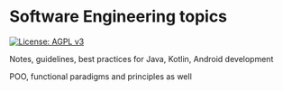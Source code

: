 # Software Engineering topics

[![License: AGPL v3](https://img.shields.io/badge/License-AGPL%20v3-blue.svg)](https://www.gnu.org/licenses/agpl-3.0)

Notes, guidelines, best practices for Java, Kotlin, Android development 

POO, functional paradigms and principles as well
